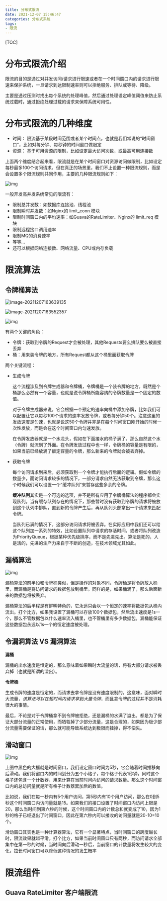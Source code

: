 ```yaml
---
title: 分布式限流
date: 2021-12-07 15:46:47
categories: 分布式系统
tags:
- 限流
---
```


[TOC]

# 分布式限流介绍

限流的目的是通过对并发访问/请求进行限速或者在一个时间窗口内的请求进行限速来保护系统，一旦请求到达限制速率则可以拒绝服务、排队或等待、降级。

主要是通过压测时找出每个系统的处理峰值，然后通过处理设定峰值阈值来防止系统过载时，通过拒绝处理过载的请求来保障系统可用性。

<!-- more -->

# 分布式限流的几种维度

- 时间： 限流基于某段时间范围或者某个时间点，也就是我们常说的“时间窗口”，比如对每分钟、每秒钟的时间窗口做限定
- 资源： 基于可用资源的限制，比如设定最大访问次数，或最高可用连接数

上面两个维度结合起来看，限流就是在某个时间窗口对资源访问做限制，比如设定每秒最多100个访问请求。但在真正的场景里，我们不止设置一种限流规则，而是会设置多个限流规则共同作用，主要的几种限流规则如下：

![img](https://raw.githubusercontent.com/littlefxc/littlefxc.github.io/images/images/5e0f15a8097b023f27401174.png)

一般开发高并发系统常见的限流有：

- 限制总并发数：如数据库连接池、线程池
- 限制瞬时并发数：如Nginx的 limit_conn 模块
- 限制时间窗口内的平均速率：如Guava的RateLimiter、Nginx的 limit_req 模块
- 限制远程接口调用速率
- 限制MQ的消费速率
- 等等...
- 还可以根据网络连接数、网络流量、CPU或内存负载

# 限流算法

## 令牌桶算法

![image-20211207163639135](https://raw.githubusercontent.com/littlefxc/littlefxc.github.io/images/images/image-20211207163639135.png)

![image-20211207163552357](https://raw.githubusercontent.com/littlefxc/littlefxc.github.io/images/images/image-20211207163552357.png)

![img](https://raw.githubusercontent.com/littlefxc/littlefxc.github.io/images/images/5e0f176d09e1a32330281388.png)

有两个关键的角色：

- 令牌：获取到令牌的Request才会被处理，其他Requests要么排队要么被直接丢弃
- 桶：用来装令牌的地方，所有Request都从这个桶里面获取令牌

两个关键流程：

- 生成令牌

  这个流程涉及到令牌生成器和令牌桶，令牌桶是一个装令牌的地方，既然是个桶那么必然有一个容量，也就是说令牌桶所能容纳的令牌数量是一个固定的数值。

  对于令牌生成器来说，它会根据一个预定的速率向桶中添加令牌，比如我们可以配置让它以每秒100个请求的速率发放令牌，或者每分钟50个。注意这里的发放速度是匀速，也就是说这50个令牌并非是在每个时间窗口刚开始的时候一次性发放，而是会在这个时间窗口内匀速发放。

  在令牌发放器就是一个水龙头，假如在下面接水的桶子满了，那么自然这个水（令牌）就流到了外面。在令牌发放过程中也一样，令牌桶的容量是有限的，如果当前已经放满了额定容量的令牌，那么新来的令牌就会被丢弃掉。

- 获取令牌

  每个访问请求到来后，必须获取到一个令牌才能执行后面的逻辑。假如令牌的数量少，而访问请求较多的情况下，一部分请求自然无法获取到令牌，那么这个时候我们可以设置一个“缓冲队列”来暂存这些多余的令牌。

  **缓冲队列**其实是一个可选的选项，并不是所有应用了令牌桶算法的程序都会实现队列。当有缓存队列存在的情况下，那些暂时没有获取到令牌的请求将被放到这个队列中排队，直到新的令牌产生后，再从队列头部拿出一个请求来匹配令牌。

  当队列已满的情况下，这部分访问请求将被丢弃。在实际应用中我们还可以给这个队列加一系列的特效，比如设置队列中请求的存活时间，或者将队列改造为PriorityQueue，根据某种优先级排序，而不是先进先出。算法是死的，人是活的，先进的生产力来自于不断的创造，在技术领域尤其如此。

## 漏桶算法

![img](https://raw.githubusercontent.com/littlefxc/littlefxc.github.io/images/images/5e0f177b09c240dc25841544.png)

漏桶算法的前半段和令牌桶类似，但是操作的对象不同，令牌桶是将令牌放入桶里，而漏桶是将访问请求的数据包放到桶里。同样的是，如果桶满了，那么后面新来的数据包将被丢弃。

漏桶算法的后半程是有鲜明特色的，它永远只会以一个恒定的速率将数据包从桶内流出。打个比方，如果我设置了漏桶可以存放100个数据包，然后流出速度是1s一个，那么不管数据包以什么速率流入桶里，也不管桶里有多少数据包，漏桶能保证这些数据包永远以1s一个的恒定速度被处理。

## 令漏洞算法 VS 漏洞算法

**漏桶**

漏桶的出水速度是恒定的，那么意味着如果瞬时大流量的话，将有大部分请求被丢弃掉（也就是所谓的溢出）。

**令牌桶**

生成令牌的速度是恒定的，而请求去拿令牌是没有速度限制的。这意味，面对瞬时大流量，*该算法可以在短时间内请求拿到大量令牌*，而且拿令牌的过程并不是消耗很大的事情。

最后，不论是对于令牌桶拿不到令牌被拒绝，还是漏桶的水满了溢出，都是为了保证大部分流量的正常使用，而牺牲掉了少部分流量，这是合理的，如果因为极少部分流量需要保证的话，那么就可能导致系统达到极限而挂掉，得不偿失。

## 滑动窗口

![img](https://raw.githubusercontent.com/littlefxc/littlefxc.github.io/images/images/5e0f17870983b50a33121060.png)

上图中黑色的大框就是时间窗口，我们设定窗口时间为5秒，它会随着时间推移向后滑动。我们将窗口内的时间划分为五个小格子，每个格子代表1秒钟，同时这个格子还包含一个计数器，用来计算在当前时间内访问的请求数量。那么这个时间窗口内的总访问量就是所有格子计数器累加后的数值。

比如说，我们在每一秒内有5个用户访问，第5秒内有10个用户访问，那么在0到5秒这个时间窗口内访问量就是15。如果我们的接口设置了时间窗口内访问上限是20，那么当时间到第六秒的时候，这个时间窗口内的计数总和就变成了10，因为1秒的格子已经退出了时间窗口，因此在第六秒内可以接收的访问量就是20-10=10个。

滑动窗口其实也是一种计算器算法，它有一个显著特点，当时间窗口的跨度越长时，限流效果就越平滑。打个比方，如果当前时间窗口只有两秒，而访问请求全部集中在第一秒的时候，当时间向后滑动一秒后，当前窗口的计数量将发生较大的变化，拉长时间窗口可以降低这种情况的发生概率

# 限流组件

## Guava RateLimiter 客户端限流

